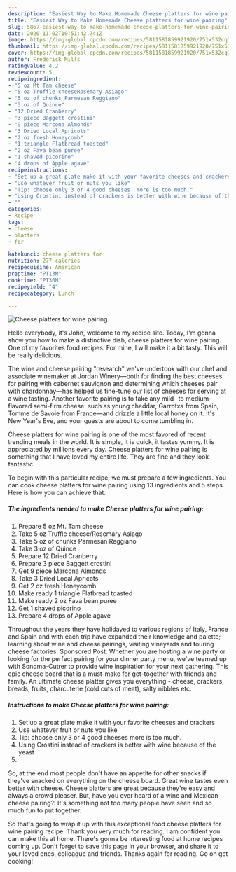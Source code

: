 ```yaml
---
description: "Easiest Way to Make Homemade Cheese platters for wine pairing"
title: "Easiest Way to Make Homemade Cheese platters for wine pairing"
slug: 5867-easiest-way-to-make-homemade-cheese-platters-for-wine-pairing
date: 2020-11-02T10:51:42.741Z
image: https://img-global.cpcdn.com/recipes/5811581859921920/751x532cq70/cheese-platters-for-wine-pairing-recipe-main-photo.jpg
thumbnail: https://img-global.cpcdn.com/recipes/5811581859921920/751x532cq70/cheese-platters-for-wine-pairing-recipe-main-photo.jpg
cover: https://img-global.cpcdn.com/recipes/5811581859921920/751x532cq70/cheese-platters-for-wine-pairing-recipe-main-photo.jpg
author: Frederick Mills
ratingvalue: 4.2
reviewcount: 5
recipeingredient:
- "5 oz Mt Tam cheese"
- "5 oz Truffle cheeseRosemary Asiago"
- "5 oz of chunks Parmesan Reggiano"
- "3 oz of Quince"
- "12 Dried Cranberry"
- "3 piece Baggett crostini"
- "9 piece Marcona Almonds"
- "3 Dried Local Apricots"
- "2 oz fresh Honeycomb"
- "1 triangle Flatbread toasted"
- "2 oz Fava bean puree"
- "1 shaved picorino"
- "4 drops of Apple agave"
recipeinstructions:
- "Set up a great plate make it with your favorite cheeses and crackers"
- "Use whatever fruit or nuts you like"
- "Tip: choose only 3 or 4 good cheeses  more is too much."
- "Using Crostini instead of crackers is better with wine because of the yeast"
- ""
categories:
- Recipe
tags:
- cheese
- platters
- for

katakunci: cheese platters for 
nutrition: 277 calories
recipecuisine: American
preptime: "PT13M"
cooktime: "PT30M"
recipeyield: "4"
recipecategory: Lunch

---
```



![Cheese platters for wine pairing](https://img-global.cpcdn.com/recipes/5811581859921920/751x532cq70/cheese-platters-for-wine-pairing-recipe-main-photo.jpg)

Hello everybody, it's John, welcome to my recipe site. Today, I'm gonna show you how to make a distinctive dish, cheese platters for wine pairing. One of my favorites food recipes. For mine, I will make it a bit tasty. This will be really delicious.

The wine and cheese pairing &#34;research&#34; we&#39;ve undertook with our chef and associate winemaker at Jordan Winery—both for finding the best cheeses for pairing with cabernet sauvignon and determining which cheeses pair with chardonnay—has helped us fine-tune our list of cheeses for serving at a wine tasting. Another favorite pairing is to take any mild- to medium-flavored semi-firm cheese: such as young cheddar, Garrotxa from Spain, Tomme de Savoie from France—and drizzle a little local honey on it. It&#39;s New Year&#39;s Eve, and your guests are about to come tumbling in.

Cheese platters for wine pairing is one of the most favored of recent trending meals in the world. It is simple, it is quick, it tastes yummy. It is appreciated by millions every day. Cheese platters for wine pairing is something that I have loved my entire life. They are fine and they look fantastic.


To begin with this particular recipe, we must prepare a few ingredients. You can cook cheese platters for wine pairing using 13 ingredients and 5 steps. Here is how you can achieve that.

<!--inarticleads1-->

##### The ingredients needed to make Cheese platters for wine pairing:

1. Prepare 5 oz Mt. Tam cheese
1. Take 5 oz Truffle cheese/Rosemary Asiago
1. Take 5 oz of chunks Parmesan Reggiano
1. Take 3 oz of Quince
1. Prepare 12 Dried Cranberry
1. Prepare 3 piece Baggett crostini
1. Get 9 piece Marcona Almonds
1. Take 3 Dried Local Apricots
1. Get 2 oz fresh Honeycomb
1. Make ready 1 triangle Flatbread toasted
1. Make ready 2 oz Fava bean puree
1. Get 1 shaved picorino
1. Prepare 4 drops of Apple agave


Throughout the years they have holidayed to various regions of Italy, France and Spain and with each trip have expanded their knowledge and palette; learning about wine and cheese pairings, visiting vineyards and touring cheese factories. Sponsored Post: Whether you are hosting a wine party or looking for the perfect pairing for your dinner party menu, we&#39;ve teamed up with Sonoma-Cutrer to provide wine inspiration for your next gathering. This epic cheese board that is a must-make for get-together with friends and family. An ultimate cheese platter gives you everything - cheese, crackers, breads, fruits, charcuterie (cold cuts of meat), salty nibbles etc. 

<!--inarticleads2-->

##### Instructions to make Cheese platters for wine pairing:

1. Set up a great plate make it with your favorite cheeses and crackers
1. Use whatever fruit or nuts you like
1. Tip: choose only 3 or 4 good cheeses  more is too much.
1. Using Crostini instead of crackers is better with wine because of the yeast
1. 


So, at the end most people don&#39;t have an appetite for other snacks if they&#39;ve snacked on everything on the cheese board. Great wine tastes even better with cheese. Cheese platters are great because they&#39;re easy and always a crowd pleaser. But, have you ever heard of a wine and Mexican cheese pairing?! It&#39;s something not too many people have seen and so much fun to put together. 

So that's going to wrap it up with this exceptional food cheese platters for wine pairing recipe. Thank you very much for reading. I am confident you can make this at home. There's gonna be interesting food at home recipes coming up. Don't forget to save this page in your browser, and share it to your loved ones, colleague and friends. Thanks again for reading. Go on get cooking!
